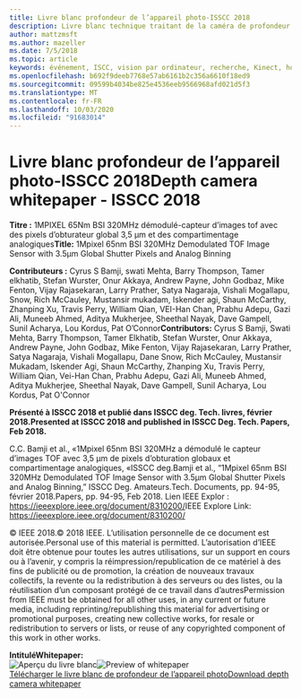 ```yaml
---
title: Livre blanc profondeur de l’appareil photo-ISSCC 2018
description: Livre blanc technique traitant de la caméra de profondeur à utiliser dans Project Kinect pour Azure et la prochaine version de HoloLens.
author: mattzmsft
ms.author: mazeller
ms.date: 7/5/2018
ms.topic: article
keywords: événement, ISCC, vision par ordinateur, recherche, Kinect, hololens, Depth, tof
ms.openlocfilehash: b692f9deeb7768e57ab6161b2c356a6610f18ed9
ms.sourcegitcommit: 09599b4034be825e4536eeb9566968afd021d5f3
ms.translationtype: MT
ms.contentlocale: fr-FR
ms.lasthandoff: 10/03/2020
ms.locfileid: "91683014"
---
```

# <a name="depth-camera-whitepaper---isscc-2018"></a><span data-ttu-id="f0d2f-104">Livre blanc profondeur de l’appareil photo-ISSCC 2018</span><span class="sxs-lookup"><span data-stu-id="f0d2f-104">Depth camera whitepaper - ISSCC 2018</span></span>

<span data-ttu-id="f0d2f-105">**Titre :** 1MPIXEL 65Nm BSI 320MHz démodulé-capteur d’images tof avec des pixels d’obturateur global 3,5 μm et des compartimentage analogiques</span><span class="sxs-lookup"><span data-stu-id="f0d2f-105">**Title:** 1Mpixel 65nm BSI 320MHz Demodulated TOF Image Sensor with 3.5μm Global Shutter Pixels and Analog Binning</span></span>

<span data-ttu-id="f0d2f-106">**Contributeurs :** Cyrus S Bamji, swati Mehta, Barry Thompson, Tamer elkhatib, Stefan Wurster, Onur Akkaya, Andrew Payne, John Godbaz, Mike Fenton, Vijay Rajasekaran, Larry Prather, Satya Nagaraja, Vishali Mogallapu, Snow, Rich McCauley, Mustansir mukadam, Iskender agi, Shaun McCarthy, Zhanping Xu, Travis Perry, William Qian, VEI-Han Chan, Prabhu Adepu, Gazi Ali, Muneeb Ahmed, Aditya Mukherjee, Sheethal Nayak, Dave Gampell, Sunil Acharya, Lou Kordus, Pat O’Connor</span><span class="sxs-lookup"><span data-stu-id="f0d2f-106">**Contributors:** Cyrus S Bamji, Swati Mehta, Barry Thompson, Tamer Elkhatib, Stefan Wurster, Onur Akkaya, Andrew Payne, John Godbaz, Mike Fenton, Vijay Rajasekaran, Larry Prather, Satya Nagaraja, Vishali Mogallapu, Dane Snow, Rich McCauley, Mustansir Mukadam, Iskender Agi, Shaun McCarthy, Zhanping Xu, Travis Perry, William Qian, Vei-Han Chan, Prabhu Adepu, Gazi Ali, Muneeb Ahmed, Aditya Mukherjee, Sheethal Nayak, Dave Gampell, Sunil Acharya, Lou Kordus, Pat O'Connor</span></span>

<span data-ttu-id="f0d2f-107">**Présenté à ISSCC 2018 et publié dans ISSCC deg. Tech. livres, février 2018.**</span><span class="sxs-lookup"><span data-stu-id="f0d2f-107">**Presented at ISSCC 2018 and published in ISSCC Deg. Tech. Papers, Feb 2018.**</span></span>

<span data-ttu-id="f0d2f-108">C.</span><span class="sxs-lookup"><span data-stu-id="f0d2f-108">C.</span></span> <span data-ttu-id="f0d2f-109">Bamji et al., «1Mpixel 65nm BSI 320MHz a démodulé le capteur d’images TOF avec 3,5 μm de pixels d’obturation globaux et compartimentage analogiques, «ISSCC deg.</span><span class="sxs-lookup"><span data-stu-id="f0d2f-109">Bamji et al., “1Mpixel 65nm BSI 320MHz Demodulated TOF Image Sensor with 3.5μm Global Shutter Pixels and Analog Binning,” ISSCC Deg.</span></span> <span data-ttu-id="f0d2f-110">Amateurs.</span><span class="sxs-lookup"><span data-stu-id="f0d2f-110">Tech.</span></span> <span data-ttu-id="f0d2f-111">Documents, pp. 94-95, février 2018.</span><span class="sxs-lookup"><span data-stu-id="f0d2f-111">Papers, pp. 94-95, Feb 2018.</span></span> <span data-ttu-id="f0d2f-112">Lien IEEE Explor : https://ieeexplore.ieee.org/document/8310200/</span><span class="sxs-lookup"><span data-stu-id="f0d2f-112">IEEE Explore Link: https://ieeexplore.ieee.org/document/8310200/</span></span>

<span data-ttu-id="f0d2f-113">© IEEE 2018.</span><span class="sxs-lookup"><span data-stu-id="f0d2f-113">© 2018 IEEE.</span></span> <span data-ttu-id="f0d2f-114">L’utilisation personnelle de ce document est autorisée.</span><span class="sxs-lookup"><span data-stu-id="f0d2f-114">Personal use of this material is permitted.</span></span> <span data-ttu-id="f0d2f-115">L’autorisation d’IEEE doit être obtenue pour toutes les autres utilisations, sur un support en cours ou à l’avenir, y compris la réimpression/republication de ce matériel à des fins de publicité ou de promotion, la création de nouveaux travaux collectifs, la revente ou la redistribution à des serveurs ou des listes, ou la réutilisation d’un composant protégé de ce travail dans d’autres</span><span class="sxs-lookup"><span data-stu-id="f0d2f-115">Permission from IEEE must be obtained for all other uses, in any current or future media, including reprinting/republishing this material for advertising or promotional purposes, creating new collective works, for resale or redistribution to servers or lists, or reuse of any copyrighted component of this work in other works.</span></span>

<span data-ttu-id="f0d2f-116">**Intitulé**</span><span class="sxs-lookup"><span data-stu-id="f0d2f-116">**Whitepaper:**</span></span><br>
<span data-ttu-id="f0d2f-117">![Aperçu du livre blanc](images/depth-camera-isscc.PNG)</span><span class="sxs-lookup"><span data-stu-id="f0d2f-117">![Preview of whitepaper](images/depth-camera-isscc.PNG)</span></span><br>
[<span data-ttu-id="f0d2f-118">Télécharger le livre blanc de profondeur de l’appareil photo</span><span class="sxs-lookup"><span data-stu-id="f0d2f-118">Download depth camera whitepaper</span></span>](images/Depth-Camera-ISSCC-2018.pdf)
